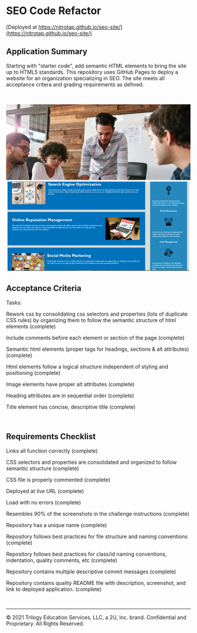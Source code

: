 # SEO Code Refactor   

[Deployed at https://nitrotap.github.io/seo-site/](https://nitrotap.github.io/seo-site/)

## Application Summary
Starting with "starter code", add semantic HTML elements to bring the site up to HTML5 standards. This repository uses GitHub Pages to deploy a website for an organization specializing in SEO. The site meets all acceptance critera and grading requirements as defined.

<br />

![screen shot of site](./assets/images/screen-shot.png)



## Acceptance Criteria

Tasks:   

Rework css by consolidating css selectors and properties (lots of duplicate CSS rules) by organizing them to follow the semantic structure of html elements (complete)   

Include comments before each element or section of the page (complete)    

Semantic html elements (proper tags for headings, sections & alt attributes) (complete)   

Html elements follow a logical structure independent of styling and positioning (complete)    

Image elements have proper alt attributes (complete)   

Heading attributes are in sequential order (complete)   

Title element has concise, descriptive title (complete)   

<br />

## Requirements Checklist  
Links all function correctly (complete)   

CSS selectors and properties are consolidated and organized to follow semantic structure (complete)   

CSS file is properly commented (complete)   

Deployed at live URL (complete)   

Load with no errors (complete)   

Resembles 90% of the screenshots in the challenge instructions (complete)   

Repository has a unique name (complete)   

Repository follows best practices for file structure and naming conventions (complete)   

Repository follows best practices for class/id naming conventions, indentation, quality comments, etc (complete)   

Repository contains multiple descriptive commit messages (complete)   

Repository contains quality README file with description, screenshot, and link to deployed application.  (complete) 

<br />

---
© 2021 Trilogy Education Services, LLC, a 2U, Inc. brand. Confidential and Proprietary. All Rights Reserved.
